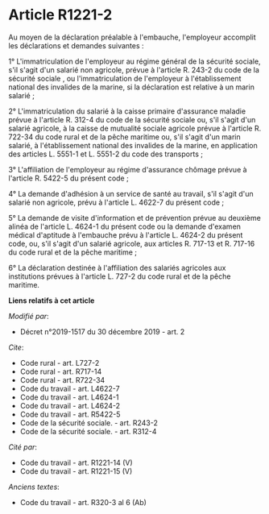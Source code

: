 # Article R1221-2

Au moyen de la déclaration préalable à l'embauche, l'employeur accomplit les déclarations et demandes suivantes :

1° L'immatriculation de l'employeur au régime général de la sécurité sociale, s'il s'agit d'un salarié non agricole, prévue à
l'article R. 243-2 du code de la sécurité sociale , ou l'immatriculation de l'employeur à l'établissement national des
invalides de la marine, si la déclaration est relative à un marin salarié ;

2° L'immatriculation du salarié à la caisse primaire d'assurance maladie prévue à l'article R. 312-4 du code de la sécurité
sociale ou, s'il s'agit d'un salarié agricole, à la caisse de mutualité sociale agricole prévue à l'article R. 722-34 du code
rural et de la pêche maritime ou, s'il s'agit d'un marin salarié, à l'établissement national des invalides de la marine, en
application des articles L. 5551-1 et L. 5551-2 du code des transports ;

3° L'affiliation de l'employeur au régime d'assurance chômage prévue à l'article R. 5422-5 du présent code ;

4° La demande d'adhésion à un service de santé au travail, s'il s'agit d'un salarié non agricole, prévu à l'article L. 4622-7
du présent code ;

5° La demande de visite d'information et de prévention prévue au deuxième alinéa de l'article L. 4624-1 du présent code ou la
demande d'examen médical d'aptitude à l'embauche prévu à l'article L. 4624-2 du présent code, ou, s'il s'agit d'un salarié
agricole, aux articles R. 717-13 et R. 717-16 du code rural et de la pêche maritime ;

6° La déclaration destinée à l'affiliation des salariés agricoles aux institutions prévues à l'article L. 727-2 du code rural
et de la pêche maritime.

**Liens relatifs à cet article**

_Modifié par_:

  - Décret n°2019-1517 du 30 décembre 2019 - art. 2

_Cite_:

  - Code rural - art. L727-2
  - Code rural - art. R717-14
  - Code rural - art. R722-34
  - Code du travail - art. L4622-7
  - Code du travail - art. L4624-1
  - Code du travail - art. L4624-2
  - Code du travail - art. R5422-5
  - Code de la sécurité sociale. - art. R243-2
  - Code de la sécurité sociale. - art. R312-4

_Cité par_:

  - Code du travail - art. R1221-14 (V)
  - Code du travail - art. R1221-15 (V)

_Anciens textes_:

  - Code du travail - art. R320-3 al 6 (Ab)
